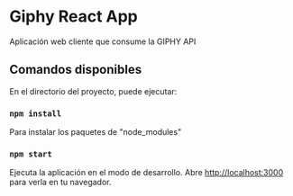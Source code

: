 # Giphy React App

Aplicación web cliente que consume la GIPHY API

## Comandos disponibles

En el directorio del proyecto, puede ejecutar:

### `npm install`

Para instalar los paquetes de "node_modules"

### `npm start`

Ejecuta la aplicación en el modo de desarrollo.
Abre [http://localhost:3000](http://localhost:3000) para verla en tu navegador.


